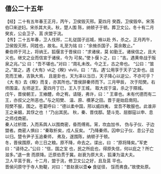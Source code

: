 ## 僖公二十五年

【经】二十有五年春王正月，丙午，卫侯毁灭邢。夏四月
癸酉，卫侯毁卒。宋荡伯□来逆妇。宋杀其大夫。秋，楚人围
陈，纳顿子于顿。葬卫文公。冬十有二月癸亥，公会卫子、莒
庆盟于洮。  
【传】二十五年春，卫人伐邢，二礼従国子巡城，掖以赴
外，杀之。正月丙午，卫侯毁灭邢，同姓也，故名。礼至为铭
曰：“余掖杀国子，莫余敢止。”  
秦伯师于河上，将纳王。狐偃言于晋侯曰：“求诸侯，莫
如勤王。诸侯信之，且大义也。继文之业而信宣于诸侯，今为
可矣。”使卜偃卜之，曰：“吉。遇黄帝战于阪泉之兆。”公
曰：“吾不堪也。”对曰：“周礼未改。今之王，古之帝也。
“公曰：“筮之。”筮之，遇《大有》ⅵⅰ之《睽》ⅵⅷ，曰
：“吉。遇‘公用享于天子’之卦也。战克而王飨，吉孰大焉，
且是卦也，天为泽以当日，天子降心以逆公，不亦可乎？《大
有》去《睽》而复，亦其所也。”晋侯辞秦师而下。三月甲辰，
次于阳樊。右师围温，左师逆王。夏四月丁巳，王入于王城，
取大叔于温，杀之于隰城。  
戊午，晋侯朝王，王飨醴，命之宥。请隧，弗许，曰：“
王章也。未有代德而有二王，亦叔父之所恶也。”与之阳樊、
温、原、欑茅之田。晋于是始启南阳。  
阳樊不服，围之。苍葛呼曰：“德以柔中国，邢以威四夷，
宜吾不敢服也。此谁非王之亲姻，其俘之也 ！”乃出其民。
秋，秦、晋伐鄀。楚斗克、屈御寇以申、息之师戍商密。  
秦人过析隈，入而系舆人以围商密，昏而傅焉。宵，坎血加书，
伪与子仪、子边盟者。商密人惧曰：“秦取析矣，戍人反矣。
“乃降秦师。囚申公子仪、息公子边以归。楚令尹子玉追秦师，
弗及，遂围陈，纳顿子于顿。  
冬，晋侯围原，命三日之粮。原不降，命去之。谍出，曰
：“原将降矣。”军吏曰：“请待之。”公曰：“信，国之宝
也，民之所庇也，得原失信，何以庇之？所亡滋多。”退一舍
而原降。迁原伯贯于冀。赵衰为原大夫，狐溱为温大夫。  
卫人平莒于我，十二月，盟于洮，修卫文公之好，且及莒
平也。  
晋侯问原守于寺人勃鞮，对曰：“昔赵衰以壶� 食従径，
馁而弗食。”故使处原。  

